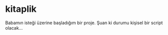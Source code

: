 kitaplik
========

Babamın isteği üzerine başladığım bir proje.
Şuan ki durumu kişisel bir script olacak...
